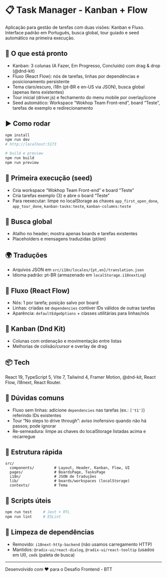 # 📋 Task Manager - Kanban + Flow

Aplicação para gestão de tarefas com duas visões: Kanban e Fluxo. Interface padrão em Português, busca global, tour guiado e seed automático na primeira execução.

## 🚀 O que está pronto

- Kanban: 3 colunas (A Fazer, Em Progresso, Concluído) com drag & drop (@dnd-kit)
- Fluxo (React Flow): nós de tarefas, linhas por dependências e posicionamento persistente
- Tema claro/escuro, i18n (pt-BR e en-US via JSON), busca global (apenas itens existentes)
- Tour inicial (driver.js) e fechamento do menu mobile por overlay/ícone
- Seed automático: Workspace “Wokhop Team Front-end”, board “Teste”, tarefas de exemplo e redirecionamento

## ▶️ Como rodar

```bash
npm install
npm run dev
# http://localhost:5173

# build e preview
npm run build
npm run preview
```

## 🧭 Primeira execução (seed)

- Cria workspace “Wokhop Team Front-end” e board “Teste”
- Cria tarefas exemplo (3) e abre o board “Teste”
- Para reexecutar: limpe no localStorage as chaves `app_first_open_done`, `app_tour_done`, `kanban-tasks:teste`, `kanban-columns:teste`

## 🔎 Busca global

- Atalho no header; mostra apenas boards e tarefas existentes
- Placeholders e mensagens traduzidas (pt/en)

## 🌍 Traduções

- Arquivos JSON em `src/i18n/locales/{pt,en}/translation.json`
- Idioma padrão: pt-BR (armazenado em `localStorage.i18nextLng`)

## 🔧 Fluxo (React Flow)

- Nós: 1 por tarefa; posição salvo por board
- Linhas: criadas se `dependencies` contiver IDs válidos de outras tarefas
- Aparência: `defaultEdgeOptions` + classes utilitárias para linhas/nós

## 🧩 Kanban (Dnd Kit)

- Colunas com ordenação e movimentação entre listas
- Melhorias de colisão/cursor e overlay de drag

## 📦 Tech

React 19, TypeScript 5, Vite 7, Tailwind 4, Framer Motion, @dnd-kit, React Flow, i18next, React Router.

## 🐞 Dúvidas comuns

- Fluxo sem linhas: adicione `dependencies` nas tarefas (ex.: `['t1']`) referindo IDs existentes
- Tour “No steps to drive through”: aviso inofensivo quando não há passos; pode ignorar
- Re-semeadura: limpe as chaves do localStorage listadas acima e recarregue

## 📁 Estrutura rápida

```
src/
  components/         # Layout, Header, Kanban, Flow, UI
  pages/              # BoardsPage, TasksPage
  i18n/               # JSON de traduções
  lib/                # boards/workspaces (localStorage)
  contexts/           # Tema
```

## 🧪 Scripts úteis

```bash
npm run test     # Jest + RTL
npm run lint     # ESLint
```

## 🧹 Limpeza de dependências

- Removido: `i18next-http-backend` (não usamos carregamento HTTP)
- Mantidos: `@radix-ui/react-dialog`, `@radix-ui/react-tooltip` (usados em UI), `cmdk` (paleta de busca)

---

Desenvolvido com ❤️ para o Desafio Frontend - BTT